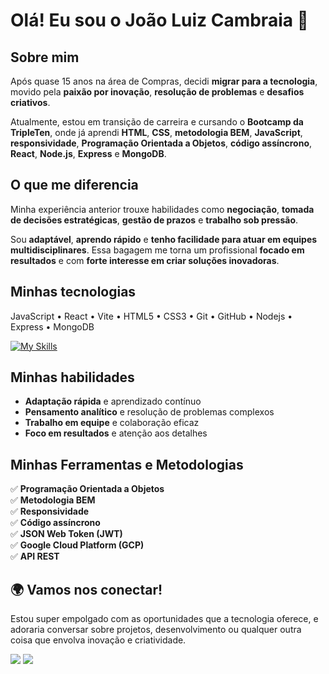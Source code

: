 # Olá! Eu sou o João Luiz Cambraia 👋

## Sobre mim

Após quase 15 anos na área de Compras, decidi **migrar para a tecnologia**, movido pela **paixão por inovação**, **resolução de problemas** e **desafios criativos**. 

Atualmente, estou em transição de carreira e cursando o **Bootcamp da TripleTen**, onde já aprendi **HTML**, **CSS**, **metodologia BEM**, **JavaScript**, **responsividade**, **Programação Orientada a Objetos**, **código assíncrono**, **React**, **Node.js**, **Express** e **MongoDB**.

## O que me diferencia

Minha experiência anterior trouxe habilidades como **negociação**, **tomada de decisões estratégicas**, **gestão de prazos** e **trabalho sob pressão**.

Sou **adaptável**, **aprendo rápido** e **tenho facilidade para atuar em equipes multidisciplinares**. Essa bagagem me torna um profissional **focado em resultados** e com **forte interesse em criar soluções inovadoras**.

## Minhas tecnologias

JavaScript • React • Vite • HTML5 • CSS3 • Git • GitHub • Nodejs • Express • MongoDB

[![My Skills](https://skillicons.dev/icons?i=js,react,vite,html,css,git,github,nodejs,express,mongodb)](https://skillicons.dev)

## Minhas habilidades

- **Adaptação rápida** e aprendizado contínuo
- **Pensamento analítico** e resolução de problemas complexos
- **Trabalho em equipe** e colaboração eficaz
- **Foco em resultados** e atenção aos detalhes

## Minhas Ferramentas e Metodologias

✅ **Programação Orientada a Objetos**  
✅ **Metodologia BEM**  
✅ **Responsividade**  
✅ **Código assíncrono**  
✅ **JSON Web Token (JWT)**  
✅ **Google Cloud Platform (GCP)**  
✅ **API REST**  

## 🌍 Vamos nos conectar!

Estou super empolgado com as oportunidades que a tecnologia oferece, e adoraria conversar sobre projetos, desenvolvimento ou qualquer outra coisa que envolva inovação e criatividade.

<div>
  <a href="https://www.linkedin.com/in/joaoluizcambraia" target="_blank"><img loading="lazy" src="https://img.shields.io/badge/-LinkedIn-%230077B5?style=for-the-badge&logo=linkedin&logoColor=white" target="_blank"></a>
  <a href="https://wa.me/5531996114022?text=Ol%C3%A1%20Jo%C3%A3o!%20Vi%20seu%20perfil%20no%20GitHub%20e%20gostaria%20de%20conversar%20!" target="_blank"><img loading="lazy" src="https://img.shields.io/badge/WhatsApp-00d757?style=for-the-badge&logo=whatsapp&logoColor=white" target="_blank"></a>
</div>
